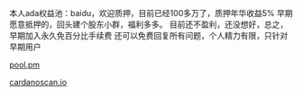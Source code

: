 本人ada权益池：baidu，欢迎质押，目前已经100多万了，质押年华收益5%
早期愿意抵押的，回头建个股东小群，福利多多。
目前还不盈利，还没想好，总之，早期加入永久免百分比手续费
还可以免费回复所有问题，个人精力有限，只针对早期用户

[pool.pm](https://pool.pm/c1f5cfd4330339e90ba83a64d269a81cf415d7adab36403e27b910f7)

[cardanoscan.io](https://cardanoscan.io/pool/c1f5cfd4330339e90ba83a64d269a81cf415d7adab36403e27b910f7)
